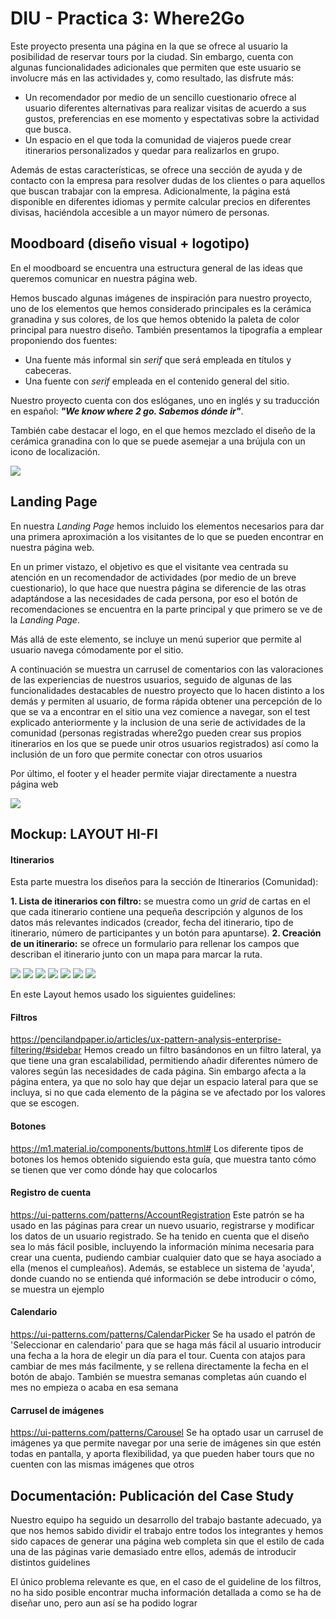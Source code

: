 # DIU - Practica 3: Where2Go

Este proyecto presenta una página en la que se ofrece al usuario la posibilidad de reservar tours por la ciudad. Sin embargo, cuenta con algunas funcionalidades adicionales que permiten que este usuario se involucre más en las actividades y, como resultado, las disfrute más:

- Un recomendador por medio de un sencillo cuestionario ofrece al usuario diferentes alternativas para realizar visitas de acuerdo a sus gustos, preferencias en ese momento y espectativas sobre la actividad que busca.
- Un espacio en el que toda la comunidad de viajeros puede crear itinerarios personalizados y quedar para realizarlos en grupo.

Además de estas características, se ofrece una sección de ayuda y de contacto con la empresa para resolver dudas de los clientes o para aquellos que buscan trabajar con la empresa. Adicionalmente, la página está disponible en diferentes idiomas y permite calcular precios en diferentes divisas, haciéndola accesible a un mayor número de personas.

## Moodboard (diseño visual + logotipo)   

En el moodboard se encuentra una estructura general de las ideas que queremos comunicar en nuestra página web. 

Hemos buscado algunas imágenes de inspiración para nuestro proyecto, uno de los elementos que hemos considerado principales es la cerámica granadina y sus colores, de los que hemos obtenido la paleta de color principal para nuestro diseño. También presentamos la tipografía a emplear proponiendo dos fuentes:

- Una fuente más informal sin *serif* que será empleada en títulos y cabeceras.
- Una fuente con *serif* empleada en el contenido general del sitio.

Nuestro proyecto cuenta con dos eslóganes, uno en inglés y su traducción en español: ***"We know where 2 go. Sabemos dónde ir"***.

También cabe destacar el logo, en el que hemos mezclado el diseño de la cerámica granadina con lo que se puede asemejar a una brújula con un icono de localización.

<img src="moodboard.png">

## Landing Page

En nuestra *Landing Page* hemos incluido los elementos necesarios para dar una primera aproximación a los visitantes de lo que se pueden encontrar en nuestra página web.

En un primer vistazo, el objetivo es que el visitante vea centrada su atención en un recomendador de actividades (por medio de un breve cuestionario), lo que hace que nuestra página se diferencie de las otras adaptándose a las necesidades de cada persona, por eso el botón de recomendaciones se encuentra en la parte principal y que primero se ve de la *Landing Page*.

Más allá de este elemento, se incluye un menú superior que permite al usuario navega cómodamente por el sitio.

A continuación se muestra un carrusel de comentarios con las valoraciones de las experiencias de nuestros usuarios, seguido de algunas de las funcionalidades destacables de nuestro proyecto que lo hacen distinto a los demás y permiten al usuario, de forma rápida obtener una percepción de lo que se va a encontrar en el sitio una vez comience a navegar, son el test explicado anteriormente y la inclusion de una serie de actividades de la comunidad (personas registradas where2go pueden crear sus propios itinerarios en los que se puede unir otros usuarios registrados) así como la inclusión de un foro que permite conectar con otros usuarios

Por último, el footer y el header permite viajar directamente a nuestra página web

<img src="landing_page.jpeg">

## Mockup: LAYOUT HI-FI

#### Itinerarios

Esta parte muestra los diseños para la sección de Itinerarios (Comunidad):

**1. Lista de itinerarios con filtro:** se muestra como un *grid* de cartas en el que cada itinerario contiene una pequeña descripción y algunos de los datos más relevantes indicados (creador, fecha del itinerario, tipo de itinerario, número de participantes y un botón para apuntarse).
**2. Creación de un itinerario:** se ofrece un formulario para rellenar los campos que describan el itinerario junto con un mapa para marcar la ruta.

<img src="itinerarios.jpeg">

<img src="lista_tour.jpeg">

<img src="tour.jpeg">

<img src="recomendaciones.png">

<img src="viajero.jpeg">

<img src="ayuda.jpeg">

<img src="quienessomos.png">

En este Layout hemos usado los siguientes guidelines:

#### Filtros

https://pencilandpaper.io/articles/ux-pattern-analysis-enterprise-filtering/#sidebar
Hemos creado un filtro basándonos en un filtro lateral, ya que tiene una gran escalabilidad, permitiendo añadir diferentes número de valores según las necesidades de cada página. Sin embargo afecta a la página entera, ya que no solo hay que dejar un espacio lateral para que se incluya, si no que cada elemento de la página se ve afectado por los valores que se escogen.

#### Botones

https://m1.material.io/components/buttons.html#
Los diferente tipos de botones los hemos obtenido siguiendo esta guía, que muestra tanto cómo se tienen que ver como dónde hay que colocarlos

#### Registro de cuenta

https://ui-patterns.com/patterns/AccountRegistration
Este patrón se ha usado en las páginas para crear un nuevo usuario, registrarse y modificar los datos de un usuario registrado. 
Se ha tenido en cuenta que el diseño sea lo más fácil posible, incluyendo la información mínima necesaria para crear una cuenta, pudiendo cambiar cualquier dato que se haya asociado a ella (menos el cumpleaños).
Además, se establece un sistema de 'ayuda', donde cuando no se entienda qué información se debe introducir o cómo, se muestra un ejemplo


#### Calendario

https://ui-patterns.com/patterns/CalendarPicker
Se ha usado el patrón de 'Seleccionar en calendario'  para que se haga más fácil al usuario introducir una fecha a la hora de elegir un día para el tour.
Cuenta con atajos para cambiar de mes más facilmente, y se rellena directamente la fecha en el botón de abajo. También se muestra semanas completas aún cuando el mes no empieza o acaba en esa semana

#### Carrusel de imágenes
https://ui-patterns.com/patterns/Carousel
Se ha optado usar un carrusel de imágenes ya que permite navegar por una serie de imágenes sin que estén todas en pantalla, y aporta flexibilidad, ya que pueden haber tours que no cuenten con las mismas imágenes que otros

## Documentación: Publicación del Case Study
Nuestro equipo ha seguido un desarrollo del trabajo bastante adecuado, ya que nos hemos sabido dividir el trabajo entre todos los integrantes y hemos sido capaces de generar una página web completa sin que el estilo de cada una de las páginas varie demasiado entre ellos, además de introducir distintos guidelines

El único problema relevante es que, en el caso de el guideline de los filtros, no ha sido posible encontrar mucha información detallada a como se ha de diseñar uno, pero aun así se ha podido lograr 

 
